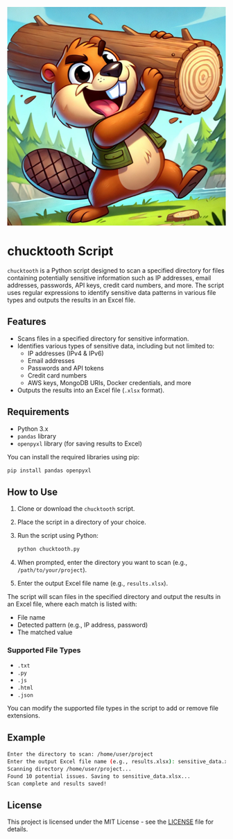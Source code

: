 ![ChuckTooth Logo](chucktooth.webp)

# chucktooth Script

`chucktooth` is a Python script designed to scan a specified directory for files containing potentially sensitive information such as IP addresses, email addresses, passwords, API keys, credit card numbers, and more. The script uses regular expressions to identify sensitive data patterns in various file types and outputs the results in an Excel file.

## Features

- Scans files in a specified directory for sensitive information.
- Identifies various types of sensitive data, including but not limited to:
  - IP addresses (IPv4 & IPv6)
  - Email addresses
  - Passwords and API tokens
  - Credit card numbers
  - AWS keys, MongoDB URIs, Docker credentials, and more
- Outputs the results into an Excel file (`.xlsx` format).

## Requirements

- Python 3.x
- `pandas` library
- `openpyxl` library (for saving results to Excel)

You can install the required libraries using pip:

```bash
pip install pandas openpyxl
```

## How to Use

1. Clone or download the `chucktooth` script.
2. Place the script in a directory of your choice.
3. Run the script using Python:

    ```bash
    python chucktooth.py
    ```

4. When prompted, enter the directory you want to scan (e.g., `/path/to/your/project`).
5. Enter the output Excel file name (e.g., `results.xlsx`).

The script will scan files in the specified directory and output the results in an Excel file, where each match is listed with:
- File name
- Detected pattern (e.g., IP address, password)
- The matched value

### Supported File Types
- `.txt`
- `.py`
- `.js`
- `.html`
- `.json`

You can modify the supported file types in the script to add or remove file extensions.

## Example

```bash
Enter the directory to scan: /home/user/project
Enter the output Excel file name (e.g., results.xlsx): sensitive_data.xlsx
Scanning directory /home/user/project...
Found 10 potential issues. Saving to sensitive_data.xlsx...
Scan complete and results saved!
```

## License

This project is licensed under the MIT License - see the [LICENSE](LICENSE) file for details.
